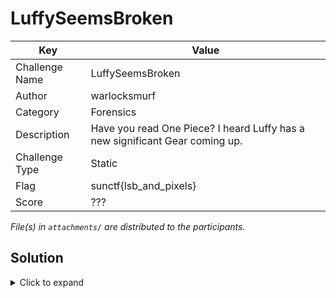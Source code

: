 # LuffySeemsBroken

| Key            | Value                                                                        |
|----------------|------------------------------------------------------------------------------|
| Challenge Name | LuffySeemsBroken                                                             |
| Author         | warlocksmurf                                                                 |
| Category       | Forensics                                                                    |
| Description    | Have you read One Piece? I heard Luffy has a new significant Gear coming up. |
| Challenge Type | Static                                                                       |
| Flag           | sunctf{lsb_and_pixels}                                                       |
| Score          | ???                                                                          |

*File(s) in `attachments/` are distributed to the participants.*

## Solution

<details>
<summary>Click to expand</summary>

1) The flag is embedded within the LSB for the PNG image, just use tools like `zsteg` to extract it.

```
└─$ zsteg littleluffy.png 
b1,r,msb,xy         .. text: "0; HsTm="
b1,rgba,lsb,xy      .. text: "flag is sunctf{lsb_and_pixels}"
b3,r,msb,xy         .. text: "XS{xgrD#"
b3,g,msb,xy         .. text: "N|cLH8HG"
b3,bgr,lsb,xy       .. text: "%n7\tRY*M"
b3,rgba,lsb,xy      .. file: Atari 68xxx CPX file (version 06f6)
b4,r,lsb,xy         .. text: "b#\"E Gb%iDE&c4we35ED%SD"
b4,b,lsb,xy         .. text: "4fy0%T6fhvfh"
```

</details>
